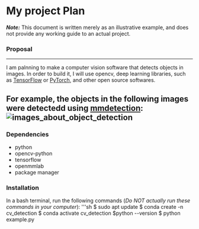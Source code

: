# My project Plan
***Note:*** This document is written merely as an illustrative example, and does not provide any working guide to an actual project.

### Proposal
---
I am palnning to make a computer vision software that detects objects in images.
In order to build it, I will use opencv, deep learning libraries, such as [TensorFlow](https://www.tensorflow.org/) or [PyTorch](https://pytorch.org/), and other open source softwares.

For example, the objects in the following images were detectedd using [mmdetection](https://github.com/open-mmlab/mmdetection):
![images_about_object_detection](https://user-images.githubusercontent.com/12907710/137271636-56ba1cd2-b110-4812-8221-b4c120320aa9.png)
---
### Dependencies
- python
- opencv-python
- tensorflow
- openmmlab
- package manager

### Installation
In a bash terminal, run the following commands (*Do NOT actually run these commands in your computer*):
'''sh
$ sudo apt update
$ conda create -n cv_detection
$ conda activate cv_detection
$python --version
$ python example.py
